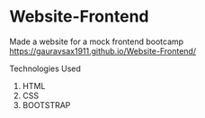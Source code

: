 # Website-Frontend
Made a website for a mock frontend bootcamp https://gauravsax1911.github.io/Website-Frontend/

Technologies Used
1. HTML
2. CSS
3. BOOTSTRAP



